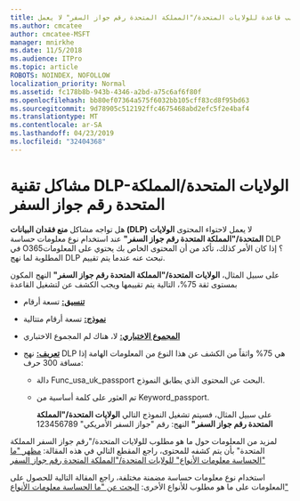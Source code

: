 ```yaml
---
title: دلب قاعدة للولايات المتحدة/"المملكة المتحدة رقم جواز السفر" لا يعمل
ms.author: cmcatee
author: cmcatee-MSFT
manager: mnirkhe
ms.date: 11/5/2018
ms.audience: ITPro
ms.topic: article
ROBOTS: NOINDEX, NOFOLLOW
localization_priority: Normal
ms.assetid: fc178b8b-943b-4346-a2bd-a75c6af6f80f
ms.openlocfilehash: bb80ef07364a575f6032bb105cff83cd8f95bd63
ms.sourcegitcommit: 9d78905c512192ffc4675468abd2efc5f2e4baf4
ms.translationtype: MT
ms.contentlocale: ar-SA
ms.lasthandoff: 04/23/2019
ms.locfileid: "32404368"
---
```

# <a name="problems-with-dlp---usuk-passport-numbers"></a>مشاكل تقنية DLP-الولايات المتحدة/المملكة المتحدة رقم جواز السفر

هل تواجه مشاكل **منع فقدان البيانات (DLP)** لا يعمل لاحتواء المحتوى **الولايات المتحدة/"المملكة المتحدة رقم جواز السفر"** عند استخدام نوع معلومات حساسة DLP في O365؟ إذا كان الأمر كذلك، تأكد من أن المحتوى الخاص بك يحتوي على المعلومات المطلوبة لما نهج DLP تبحث عنه عندما يتم تقييم. 
  
على سبيل المثال، **الولايات المتحدة/"المملكة المتحدة رقم جواز السفر"** النهج المكون بمستوى ثقة 75%، التالية يتم تقييمها ويجب الكشف عن لتشغيل القاعدة 
  
- **[تنسيق:](https://docs.microsoft.com/office365/securitycompliance/what-the-sensitive-information-types-look-for#format-77)** تسعة أرقام 
    
- **[نموذج:](https://docs.microsoft.com/office365/securitycompliance/what-the-sensitive-information-types-look-for#pattern-77)** تسعة أرقام متتالية 
    
- **[المجموع الاختباري:](https://docs.microsoft.com/office365/securitycompliance/what-the-sensitive-information-types-look-for#checksum-76)** لا، هناك لم المجموع الاختباري 
    
- **[تعريف:](https://docs.microsoft.com/office365/securitycompliance/what-the-sensitive-information-types-look-for#definition-77)** نهج DLP هي 75% واثقاً من الكشف عن هذا النوع من المعلومات الهامة إذا مسافة 300 حرف: 
    
  - دالة Func_usa_uk_passport البحث عن المحتوى الذي يطابق النموذج.
    
  - تم العثور على كلمة أساسية من Keyword_passport.
    
    على سبيل المثال، فسيتم تشغيل النموذج التالي **الولايات المتحدة/"المملكة المتحدة رقم جواز السفر"** النهج: رقم "جواز السفر الأمريكي" 123456789 
    
لمزيد من المعلومات حول ما هو مطلوب للولايات المتحدة/"رقم جواز السفر المملكة المتحدة" بأن يتم كشفه للمحتوى، راجع المقطع التالي في هذه المقالة: [مظهر "ما الحساسة معلومات الأنواع" للولايات المتحدة/"المملكة المتحدة رقم جواز السفر"](https://docs.microsoft.com/office365/securitycompliance/what-the-sensitive-information-types-look-for#us--uk-passport-number)
  
استخدام نوع معلومات حساسة مضمنة مختلفة، راجع المقالة التالية للحصول على المعلومات على ما هو مطلوب للأنواع الأخرى: [البحث عن "ما الحساسة معلومات الأنواع"](https://docs.microsoft.com/office365/securitycompliance/what-the-sensitive-information-types-look-for)
  

